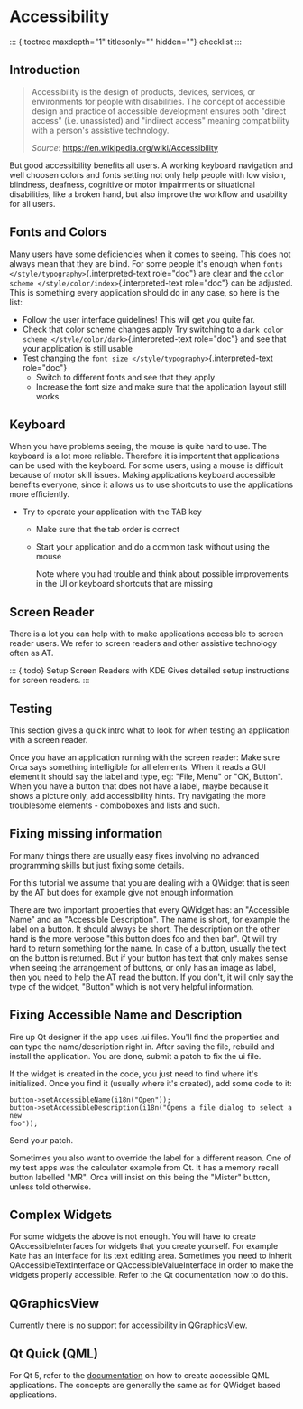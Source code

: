 Accessibility
=============

::: {.toctree maxdepth="1" titlesonly="" hidden=""}
checklist
:::

Introduction
------------

> Accessibility is the design of products, devices, services, or
> environments for people with disabilities. The concept of accessible
> design and practice of accessible development ensures both \"direct
> access\" (i.e. unassisted) and \"indirect access\" meaning
> compatibility with a person\'s assistive technology.
>
> *Source*: <https://en.wikipedia.org/wiki/Accessibility>

But good accessibility benefits all users. A working keyboard navigation
and well choosen colors and fonts setting not only help people with low
vision, blindness, deafness, cognitive or motor impairments or
situational disabilities, like a broken hand, but also improve the
workflow and usability for all users.

Fonts and Colors
----------------

Many users have some deficiencies when it comes to seeing. This does not
always mean that they are blind. For some people it\'s enough when
`fonts </style/typography>`{.interpreted-text role="doc"} are clear and
the `color scheme </style/color/index>`{.interpreted-text role="doc"}
can be adjusted. This is something every application should do in any
case, so here is the list:

-   Follow the user interface guidelines! This will get you quite far.
-   Check that color scheme changes apply Try switching to a
    `dark color scheme </style/color/dark>`{.interpreted-text
    role="doc"} and see that your application is still usable
-   Test changing the `font size </style/typography>`{.interpreted-text
    role="doc"}
    -   Switch to different fonts and see that they apply
    -   Increase the font size and make sure that the application layout
        still works

Keyboard
--------

When you have problems seeing, the mouse is quite hard to use. The
keyboard is a lot more reliable. Therefore it is important that
applications can be used with the keyboard. For some users, using a
mouse is difficult because of motor skill issues. Making applications
keyboard accessible benefits everyone, since it allows us to use
shortcuts to use the applications more efficiently.

-   Try to operate your application with the TAB key
    -   Make sure that the tab order is correct

    -   Start your application and do a common task without using the
        mouse

        Note where you had trouble and think about possible improvements
        in the UI or keyboard shortcuts that are missing

Screen Reader
-------------

There is a lot you can help with to make applications accessible to
screen reader users. We refer to screen readers and other assistive
technology often as AT.

::: {.todo}
Setup Screen Readers with KDE Gives detailed setup instructions for
screen readers.
:::

Testing
-------

This section gives a quick intro what to look for when testing an
application with a screen reader.

Once you have an application running with the screen reader: Make sure
Orca says something intelligible for all elements. When it reads a GUI
element it should say the label and type, eg: \"File, Menu\" or \"OK,
Button\". When you have a button that does not have a label, maybe
because it shows a picture only, add accessibility hints. Try navigating
the more troublesome elements - comboboxes and lists and such.

Fixing missing information
--------------------------

For many things there are usually easy fixes involving no advanced
programming skills but just fixing some details.

For this tutorial we assume that you are dealing with a QWidget that is
seen by the AT but does for example give not enough information.

There are two important properties that every QWidget has: an
\"Accessible Name\" and an \"Accessible Description\". The name is
short, for example the label on a button. It should always be short. The
description on the other hand is the more verbose \"this button does foo
and then bar\". Qt will try hard to return something for the name. In
case of a button, usually the text on the button is returned. But if
your button has text that only makes sense when seeing the arrangement
of buttons, or only has an image as label, then you need to help the AT
read the button. If you don\'t, it will only say the type of the widget,
\"Button\" which is not very helpful information.

Fixing Accessible Name and Description
--------------------------------------

Fire up Qt designer if the app uses .ui files. You\'ll find the
properties and can type the name/description right in. After saving the
file, rebuild and install the application. You are done, submit a patch
to fix the ui file.

If the widget is created in the code, you just need to find where it\'s
initialized. Once you find it (usually where it\'s created), add some
code to it:

``` {.c++}
button->setAccessibleName(i18n("Open"));
button->setAccessibleDescription(i18n("Opens a file dialog to select a new 
foo"));
```

Send your patch.

Sometimes you also want to override the label for a different reason.
One of my test apps was the calculator example from Qt. It has a memory
recall button labelled \"MR\". Orca will insist on this being the
\"Mister\" button, unless told otherwise.

Complex Widgets
---------------

For some widgets the above is not enough. You will have to create
QAccessibleInterfaces for widgets that you create yourself. For example
Kate has an interface for its text editing area. Sometimes you need to
inherit QAccessibleTextInterface or QAccessibleValueInterface in order
to make the widgets properly accessible. Refer to the Qt documentation
how to do this.

QGraphicsView
-------------

Currently there is no support for accessibility in QGraphicsView.

Qt Quick (QML)
--------------

For Qt 5, refer to the
[documentation](https://doc.qt.io/qt-5/accessible.html) on how to create
accessible QML applications. The concepts are generally the same as for
QWidget based applications.
